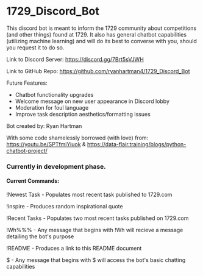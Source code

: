 # 1729_Discord_Bot
This discord bot is meant to inform the 1729 community about competitions (and other things) found at 1729. It also has general chatbot capabilities (utilizing machine learning) and will do its best to converse with you, should you request it to do so. 

Link to Discord Server: https://discord.gg/7Brt5sVJWH

Link to GitHub Repo: https://github.com/ryanhartman4/1729_Discord_Bot

Future Features:
  * Chatbot functionality upgrades
  * Welcome message on new user appearance in Discord lobby
  * Moderation for foul language
  * Improve task description aesthetics/formatting issues

Bot created by: Ryan Hartman

With some code shamelessly borrowed (with love) from: https://youtu.be/SPTfmiYiuok & https://data-flair.training/blogs/python-chatbot-project/

### Currently in development phase.

#### Current Commands:
!Newest Task - Populates most recent task published to 1729.com

!inspire - Produces random inspirational quote

!Recent Tasks - Populates two most recent tasks published on 1729.com

!Wh%%% - Any message that begins with !Wh will recieve a message detailing the bot's purpose

!README - Produces a link to this README document

$ - Any message that begins with $ will access the bot's basic chatting capabilities

